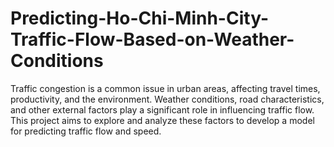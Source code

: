 # Predicting-Ho-Chi-Minh-City-Traffic-Flow-Based-on-Weather-Conditions
Traffic congestion is a common issue in urban areas, affecting travel times, productivity, and the environment. Weather conditions, road characteristics, and other external factors play a significant role in influencing traffic flow. This project aims to explore and analyze these factors to develop a model for predicting traffic flow and speed.
